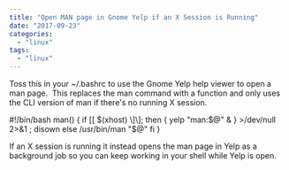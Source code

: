 ```yaml
---
title: "Open MAN page in Gnome Yelp if an X Session is Running"
date: "2017-09-23"
categories: 
  - "linux"
tags: 
  - "linux"
---
```


Toss this in your ~/.bashrc to use the Gnome Yelp help viewer to open a man page.  This replaces the man command with a function and only uses the CLI version of man if there's no running X session.

#!/bin/bash
man() {
  if \[\[ $(xhost) \]\]; then
    { yelp "man:$@" & } >/dev/null 2>&1 ; disown
  else
    /usr/bin/man "$@"
  fi
}

If an X session is running it instead opens the man page in Yelp as a background job so you can keep working in your shell while Yelp is open.
